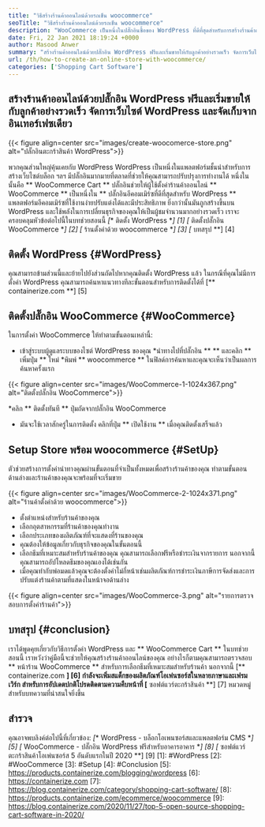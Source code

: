 ```yaml
---
title: "วิธีสร้างร้านค้าออนไลน์ด้วยรถเข็น woocommerce" 
seoTitle: "วิธีสร้างร้านค้าออนไลน์ด้วยรถเข็น woocommerce" 
description: "WooCommerce เป็นหนึ่งในปลั๊กอินซื้อของ WordPress ที่ดีที่สุดสำหรับการสร้างร้านค้าออนไลน์ ช่วยให้ บริษัท ต่างๆสามารถขยายธุรกิจได้อย่างมาก" 
date: Fri, 22 Jan 2021 18:19:24 +0000
author: Masood Anwer
summary: "สร้างร้านค้าออนไลน์ด้วยปลั๊กอิน WordPress ฟรีและเริ่มขายให้กับลูกค้าอย่างรวดเร็ว จัดการเว็บไซต์ WordPress และจัดเก็บจากอินเทอร์เฟซเดียว" 
url: /th/how-to-create-an-online-store-with-woocommerce/
categories: ['Shopping Cart Software']
---
```


## สร้างร้านค้าออนไลน์ด้วยปลั๊กอิน WordPress ฟรีและเริ่มขายให้กับลูกค้าอย่างรวดเร็ว จัดการเว็บไซต์ WordPress และจัดเก็บจากอินเทอร์เฟซเดียว

{{< figure align=center src="images/create-woocomerce-store.png" alt="ปลั๊กอินตะกร้าสินค้า WordPress">}}

พวกคุณส่วนใหญ่คุ้นเคยกับ WordPress WordPress เป็นหนึ่งในแพลตฟอร์มชั้นนำสำหรับการสร้างเว็บไซต์บล็อก ฯลฯ มีปลั๊กอินมากมายที่ตลาดที่ช่วยให้คุณสามารถปรับปรุงการทำงานได้ หนึ่งในนั้นคือ ** WooCommerce Cart ** ปลั๊กอินช่วยให้ผู้ใช้ตั้งค่าร้านค้าออนไลน์ ** WooCommerce ** เป็นหนึ่งใน ** ปลั๊กอินอีคอมเมิร์ซที่ดีที่สุดสำหรับ WordPress ** แพลตฟอร์มอีคอมเมิร์ซที่ใช้งานง่ายปรับแต่งได้และมีประสิทธิภาพ ยิ่งกว่านั้นมันถูกสร้างขึ้นบน WordPress และใช้พลังในการเปลี่ยนธุรกิจของคุณให้เป็นผู้ชมจำนวนมากอย่างรวดเร็ว
เราจะครอบคลุมหัวข้อต่อไปนี้ในบทช่วยสอนนี้
  *[** ติดตั้ง WordPress **] [1]
  *[** ติดตั้งปลั๊กอิน WooCommerce **] [2]
  *[** ร้านตั้งค่าด้วย woocommerce **] [3]
  *[** บทสรุป **] [4]

## ติดตั้ง WordPress {#WordPress}
คุณสามารถข้ามส่วนนี้และย้ายไปยังส่วนถัดไปหากคุณติดตั้ง WordPress แล้ว ในกรณีที่คุณไม่มีการตั้งค่า WordPress คุณสามารถค้นหาแนวทางทีละขั้นตอนสำหรับการติดตั้งได้ที่ [** containerize.com **] [5]

## ติดตั้งปลั๊กอิน WooCommerce {#WooCommerce}
ในการตั้งค่า WooCommerce ให้ทำตามขั้นตอนเหล่านี้:
  * เข้าสู่ระบบผู้ดูแลระบบของไซต์ WordPress ของคุณ
  *นำทางไปที่ปลั๊กอิน ** ** และคลิก ** เพิ่มปุ่ม ** ใหม่
  *พิมพ์ ** woocommerce ** ในฟิลด์การค้นหาและคุณจะเห็นว่าเป็นผลการค้นหาครั้งแรก

{{< figure align=center src="images/WooCommerce-1-1024x367.png" alt="ติดตั้งปลั๊กอิน WooCommerce">}}

  *คลิก ** ติดตั้งทันที ** ปุ่มถัดจากปลั๊กอิน WooCommerce
  * มันจะใช้เวลาสักครู่ในการติดตั้ง คลิกที่ปุ่ม ** เปิดใช้งาน ** เมื่อคุณติดตั้งเสร็จแล้ว

## Setup Store พร้อม woocommerce {#SetUp}
ตัวช่วยสร้างการตั้งค่านำทางคุณผ่านขั้นตอนที่จำเป็นทั้งหมดเพื่อสร้างร้านค้าของคุณ ทำตามขั้นตอนด้านล่างและร้านค้าของคุณจะพร้อมที่จะเริ่มขาย

{{< figure align=center src="images/WooCommerce-2-1024x371.png" alt="ร้านค้าตั้งค่าด้วย woocommerce">}}

  * ตั้งตำแหน่งสำหรับร้านค้าของคุณ
  * เลือกอุตสาหกรรมที่ร้านค้าของคุณทำงาน
  * เลือกประเภทของผลิตภัณฑ์ที่จะแสดงที่ร้านของคุณ
  * คุณต้องให้ข้อมูลเกี่ยวกับธุรกิจของคุณในขั้นตอนนี้
  * เลือกธีมที่เหมาะสมสำหรับร้านค้าของคุณ คุณสามารถเลือกฟรีหรือชำระเงินจากรายการ นอกจากนี้คุณสามารถอัปโหลดธีมของคุณเองได้เช่นกัน
  * เมื่อคุณทำกับพ่อมดแล้วคุณจะต้องตั้งค่าไม่กี่หน้าเช่นผลิตภัณฑ์การชำระเงินภาษีการจัดส่งและการปรับแต่งร้านค้าตามที่แสดงในหน้าจอด้านล่าง

{{< figure align=center src="images/WooCommerce-3.png" alt="รายการตรวจสอบการตั้งค่าร้านค้า">}}


## บทสรุป {#conclusion}
เราได้พูดคุยเกี่ยวกับวิธีการตั้งค่า WordPress และ ** WooCommerce Cart ** ในบทช่วยสอนนี้ เราหวังว่าคู่มือนี้จะช่วยให้คุณสร้างร้านค้าออนไลน์ของคุณ อย่างไรก็ตามคุณสามารถตรวจสอบ ** หน้าร้าน WooCommerce ** สำหรับการเลือกธีมที่เหมาะสมสำหรับร้านค้า
นอกจากนี้ [** containerize.com **] [6] กำลังจะเพิ่มสแต็กของผลิตภัณฑ์โอเพ่นซอร์สในหลายภาษาและเฟรมเวิร์ก สำหรับการอัปเดตปกติโปรดติดตามความคืบหน้าที่ [** ซอฟต์แวร์ตะกร้าสินค้า **] [7] หมวดหมู่สำหรับบทความที่น่าสนใจยิ่งขึ้น

## สำรวจ
คุณอาจพบลิงค์ต่อไปนี้ที่เกี่ยวข้อง:
  *[** WordPress - บล็อกโอเพนซอร์สและแพลตฟอร์ม CMS **] [5]
  *[** WooCommerce - ปลั๊กอิน WordPress ฟรีสำหรับอาคารอาคาร **] [8]
  *[** ซอฟต์แวร์ตะกร้าสินค้าโอเพ่นซอร์ส 5 อันดับแรกในปี 2020 **] [9]
[1]: #WordPress
[2]: #WooCommerce
[3]: #Setup
[4]: #Conclusion
[5]: https://products.containerize.com/blogging/wordpress
[6]: https://containerize.com
[7]: https://blog.containerize.com/category/shopping-cart-software/
[8]: https://products.containerize.com/ecommerce/woocommerce
[9]: https://blog.containerize.com/2020/11/27/top-5-open-source-shopping-cart-software-in-2020/
